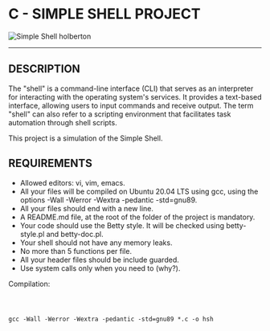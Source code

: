 <!DOCTYPE html>
<html>
<body>
<h1>C - SIMPLE SHELL PROJECT</h1>
<img src="https://i.pinimg.com/736x/61/5f/46/615f46c4f538a19dfd5ede2569f483d2.jpg" title="Simple Shell holberton"/></a>
<hr>

<h2>DESCRIPTION</h2>

<p>The "shell" is a command-line interface (CLI) that serves as an interpreter for interacting with the operating system's services. It provides a text-based interface, allowing users to input commands and receive output. The term "shell" can also refer to a scripting environment that facilitates task automation through shell scripts.

This project is a simulation of the Simple Shell.
</p>

<h2>REQUIREMENTS</h2>

<ul>
  <li>Allowed editors: vi, vim, emacs.
  <li>All your files will be compiled on Ubuntu 20.04 LTS using gcc, using the options -Wall -Werror -Wextra -pedantic -std=gnu89.
  <li>All your files should end with a new line.
  <li>A README.md file, at the root of the folder of the project is mandatory.
  <li>Your code should use the Betty style. It will be checked using betty-style.pl and betty-doc.pl.
  <li>Your shell should not have any memory leaks.
  <li>No more than 5 functions per file.
  <li>All your header files should be include guarded.
  <li>Use system calls only when you need to (why?).
</ul>

<p>Compilation:</p>

<pre>
  <code>
    <p>gcc -Wall -Werror -Wextra -pedantic -std=gnu89 *.c -o hsh</p>
  </code>
</pre>
